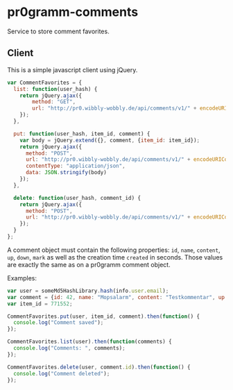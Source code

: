# pr0gramm-comments
Service to store comment favorites.

## Client
This is a simple javascript client using jQuery.
```javascript
var CommentFavorites = {
  list: function(user_hash) {
    return jQuery.ajax({
        method: "GET",
        url: "http://pr0.wibbly-wobbly.de/api/comments/v1/" + encodeURIComponent(user_hash)
    });
  },

  put: function(user_hash, item_id, comment) {
    var body = jQuery.extend({}, comment, {item_id: item_id});
    return jQuery.ajax({
      method: "POST",
      url: "http://pr0.wibbly-wobbly.de/api/comments/v1/" + encodeURIComponent(user_hash),
      contentType: "application/json",
      data: JSON.stringify(body)
    });
  },

  delete: function(user_hash, comment_id) {
    return jQuery.ajax({
      method: "POST",
      url: "http://pr0.wibbly-wobbly.de/api/comments/v1/" + encodeURIComponent(user_hash) + "/" + encodeURIComponent(comment_id) + "/delete"
    });
  }
};
```

A comment object must contain the following properties: `id`, `name`, `content`,
`up`, `down`, `mark` as well as the creation time `created` in seconds. Those values are
exactly the same as on a pr0gramm comment object.

Examples:
```javascript
var user = someMd5HashLibrary.hash(info.user.email);
var comment = {id: 42, name: "Mopsalarm", content: "Testkommentar", up:20, down:10, mark:0, created: 1448092867};
var item_id = 771552;

CommentFavorites.put(user, item_id, comment).then(function() {
  console.log("Comment saved");
});

CommentFavorites.list(user).then(function(comments) {
  console.log("Comments: ", comments);
});

CommentFavorites.delete(user, comment.id).then(function() {
  console.log("Comment deleted");
});
```
